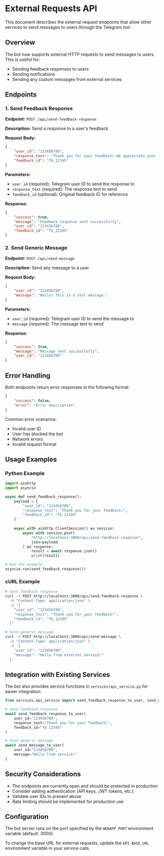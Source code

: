 # External Requests API

This document describes the external request endpoints that allow other services to send messages to users through the Telegram bot.

## Overview

The bot now supports external HTTP requests to send messages to users. This is useful for:
- Sending feedback responses to users
- Sending notifications
- Sending any custom messages from external services

## Endpoints

### 1. Send Feedback Response

**Endpoint:** `POST /api/send-feedback-response`

**Description:** Send a response to a user's feedback

**Request Body:**
```json
{
    "user_id": "123456789",
    "response_text": "Thank you for your feedback! We appreciate your input.",
    "feedback_id": "fb_12345"
}
```

**Parameters:**
- `user_id` (required): Telegram user ID to send the response to
- `response_text` (required): The response text to send
- `feedback_id` (optional): Original feedback ID for reference

**Response:**
```json
{
    "success": true,
    "message": "Feedback response sent successfully",
    "user_id": "123456789",
    "feedback_id": "fb_12345"
}
```

### 2. Send Generic Message

**Endpoint:** `POST /api/send-message`

**Description:** Send any message to a user

**Request Body:**
```json
{
    "user_id": "123456789",
    "message": "Hello! This is a test message."
}
```

**Parameters:**
- `user_id` (required): Telegram user ID to send the message to
- `message` (required): The message text to send

**Response:**
```json
{
    "success": true,
    "message": "Message sent successfully",
    "user_id": "123456789"
}
```

## Error Handling

Both endpoints return error responses in the following format:

```json
{
    "success": false,
    "error": "Error description"
}
```

Common error scenarios:
- Invalid user ID
- User has blocked the bot
- Network errors
- Invalid request format

## Usage Examples

### Python Example

```python
import aiohttp
import asyncio

async def send_feedback_response():
    payload = {
        "user_id": "123456789",
        "response_text": "Thank you for your feedback!",
        "feedback_id": "fb_12345"
    }
    
    async with aiohttp.ClientSession() as session:
        async with session.post(
            "http://localhost:3000/api/send-feedback-response",
            json=payload
        ) as response:
            result = await response.json()
            print(result)

# Run the example
asyncio.run(send_feedback_response())
```

### cURL Example

```bash
# Send feedback response
curl -X POST http://localhost:3000/api/send-feedback-response \
  -H "Content-Type: application/json" \
  -d '{
    "user_id": "123456789",
    "response_text": "Thank you for your feedback!",
    "feedback_id": "fb_12345"
  }'

# Send generic message
curl -X POST http://localhost:3000/api/send-message \
  -H "Content-Type: application/json" \
  -d '{
    "user_id": "123456789",
    "message": "Hello from external service!"
  }'
```

## Integration with Existing Services

The bot also provides service functions in `services/api_service.py` for easier integration:

```python
from services.api_service import send_feedback_response_to_user, send_message_to_user

# Send feedback response
await send_feedback_response_to_user(
    user_id="123456789",
    response_text="Thank you for your feedback!",
    feedback_id="fb_12345"
)

# Send generic message
await send_message_to_user(
    user_id="123456789",
    message="Hello from service!"
)
```

## Security Considerations

- The endpoints are currently open and should be protected in production
- Consider adding authentication (API keys, JWT tokens, etc.)
- Validate user IDs to prevent abuse
- Rate limiting should be implemented for production use

## Configuration

The bot server runs on the port specified by the `WEBAPP_PORT` environment variable (default: 3000).

To change the base URL for external requests, update the `API_BASE_URL` environment variable in your service calls. 
